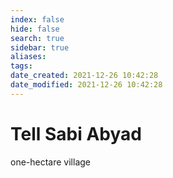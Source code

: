 ```yaml
---
index: false
hide: false
search: true
sidebar: true
aliases:
tags:
date_created: 2021-12-26 10:42:28
date_modified: 2021-12-26 10:42:28
---
```


# Tell Sabi Abyad

one-hectare village 